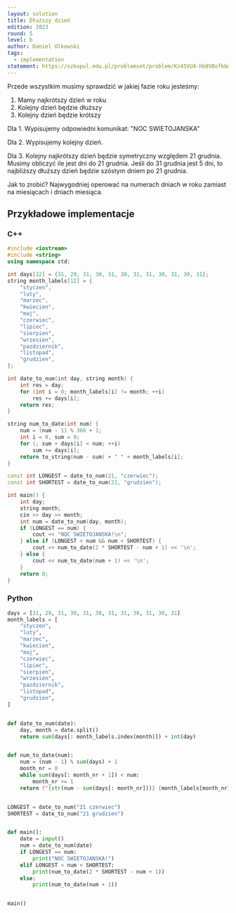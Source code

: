 ```yaml
---
layout: solution
title: Dłuższy dzień
edition: 2023
round: 5
level: b
author: Daniel Olkowski
tags:
  - implementation
statement: https://szkopul.edu.pl/problemset/problem/Kz45VU4-hb8V8ofkbm8aQtEJ/site/
---
```


Przede wszystkim musimy sprawdzić w jakiej fazie roku jesteśmy:

1. Mamy najkrótszy dzień w roku
2. Kolejny dzień będzie dłuższy
3. Kolejny dzień będzie krótszy

Dla 1.
Wypisujemy odpowiedni komunikat: "NOC SWIETOJANSKA"

Dla 2.
Wypisujemy kolejny dzień.
 
Dla 3.
Kolejny najkrótszy dzień będzie symetryczny względem 21 grudnia. Musimy obliczyć ile jest dni do 21 grudnia. Jeśli do 31 grudnia jest 5 dni, to najbliższy dłuższy dzień będzie szóstym dniem po 21 grudnia.

Jak to zrobić? Najwygodniej operować na numerach dniach w roku zamiast na miesiącach i dniach miesiąca.

## Przykładowe implementacje

### C++

```cpp
#include <iostream>
#include <string>
using namespace std;

int days[12] = {31, 29, 31, 30, 31, 30, 31, 31, 30, 31, 30, 31};
string month_labels[12] = {
    "styczen",
    "luty",
    "marzec",
    "kwiecien",
    "maj",
    "czerwiec",
    "lipiec",
    "sierpien",
    "wrzesien",
    "pazdziernik",
    "listopad",
    "grudzien",
};

int date_to_num(int day, string month) {
    int res = day;
    for (int i = 0; month_labels[i] != month; ++i)
        res += days[i];
    return res;
}

string num_to_date(int num) {
    num = (num - 1) % 366 + 1;
    int i = 0, sum = 0;
    for (; sum + days[i] < num; ++i)
        sum += days[i];
    return to_string(num - sum) + " " + month_labels[i];
}

const int LONGEST = date_to_num(21, "czerwiec");
const int SHORTEST = date_to_num(21, "grudzien");

int main() {
    int day;
    string month;
    cin >> day >> month;
    int num = date_to_num(day, month);
    if (LONGEST == num) {
        cout << "NOC SWIETOJANSKA!\n";
    } else if (LONGEST < num && num < SHORTEST) {
        cout << num_to_date(2 * SHORTEST - num + 1) << '\n';
    } else {
        cout << num_to_date(num + 1) << '\n';
    }
    return 0;
}
```

### Python

```py
days = [31, 29, 31, 30, 31, 30, 31, 31, 30, 31, 30, 31]
month_labels = [
    "styczen",
    "luty",
    "marzec",
    "kwiecien",
    "maj",
    "czerwiec",
    "lipiec",
    "sierpien",
    "wrzesien",
    "pazdziernik",
    "listopad",
    "grudzien",
]


def date_to_num(date):
    day, month = date.split()
    return sum(days[: month_labels.index(month)]) + int(day)


def num_to_date(num):
    num = (num - 1) % sum(days) + 1
    month_nr = 0
    while sum(days[: month_nr + 1]) < num:
        month_nr += 1
    return f"{str(num - sum(days[: month_nr]))} {month_labels[month_nr]}"


LONGEST = date_to_num("21 czerwiec")
SHORTEST = date_to_num("21 grudzien")


def main():
    date = input()
    num = date_to_num(date)
    if LONGEST == num:
        print("NOC SWIETOJANSKA!")
    elif LONGEST < num < SHORTEST:
        print(num_to_date(2 * SHORTEST - num + 1))
    else:
        print(num_to_date(num + 1))


main()
```
